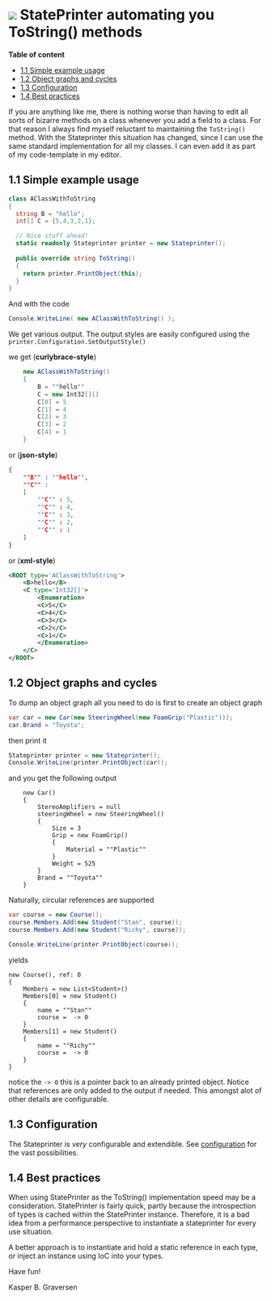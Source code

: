 #  ![](https://raw.github.com/kbilsted/StatePrinter/master/StatePrinter/gfx/stateprinter.png) StatePrinter automating you ToString() methods


**Table of content**
* [1.1 Simple example usage](#11-simple-example-usage)
* [1.2 Object graphs and cycles](#12-object-graphs-and-cycles)
* [1.3 Configuration](#13-configuration)
* [1.4 Best practices](#14-best-practices)


If you are anything like me, there is nothing worse than having to edit all sorts of bizarre methods on a class whenever you add a field to a class. For that reason I always find myself reluctant to maintaining the `ToString()` method. With the Stateprinter this situation has changed, since I can use the same standard implementation for all my classes. I can even add it as part of my code-template in my editor.


## 1.1 Simple example usage

```C#
class AClassWithToString
{
  string B = "hello";
  int[] C = {5,4,3,2,1};

  // Nice stuff ahead!
  static readonly Stateprinter printer = new Stateprinter();
  
  public override string ToString()
  {
    return printer.PrintObject(this);
  }
}
```

And with the code

```C#
Console.WriteLine( new AClassWithToString() );
```

We get various output. The output styles are easily configured using the `printer.Configuration.SetOutputStyle()`

we get (**curlybrace-style**)

```C#
	new AClassWithToString()
	{
	    B = ""hello""
	    C = new Int32[]()
	    C[0] = 5
	    C[1] = 4
	    C[2] = 3
	    C[3] = 2
	    C[4] = 1
	}
```

or (**json-style**)

```JSON
{
    ""B"" : ""hello"",
    ""C"" :
    [
        ""C"" : 5,
        ""C"" : 4,
        ""C"" : 3,
        ""C"" : 2,
        ""C"" : 1
    ]
}
```

or (**xml-style**)
 
```XML
<ROOT type='AClassWithToString'>
    <B>hello</B>
    <C type='Int32[]'>
        <Enumeration>
        <C>5</C>
        <C>4</C>
        <C>3</C>
        <C>2</C>
        <C>1</C>
        </Enumeration>
    </C>
</ROOT>
``` 
 


## 1.2 Object graphs and cycles

To dump an object graph all you need to do is first to create an object graph

```C#
var car = new Car(new SteeringWheel(new FoamGrip("Plastic")));
car.Brand = "Toyota";
```

then print it

```C#
Stateprinter printer = new Stateprinter();
Console.WriteLine(printer.PrintObject(car));
```

and you get the following output
	
```
	new Car()
	{
	    StereoAmplifiers = null
	    steeringWheel = new SteeringWheel()
	    {
	        Size = 3
	        Grip = new FoamGrip()
	        {
	            Material = ""Plastic""
	        }
	        Weight = 525
	    }
	    Brand = ""Toyota""
	}
``` 

Naturally, circular references are supported

```C#
var course = new Course();
course.Members.Add(new Student("Stan", course));
course.Members.Add(new Student("Richy", course));

Console.WriteLine(printer.PrintObject(course));
```

yields	 
	     
	new Course(), ref: 0
	{
	    Members = new List<Student>()
	    Members[0] = new Student()
	    {
	        name = ""Stan""
	        course =  -> 0
	    }
	    Members[1] = new Student()
	    {
	        name = ""Richy""
	        course =  -> 0
	    }
	}

notice the `-> 0` this is a pointer back to an already printed object. Notice that references are only added to the output if needed. This amongst alot of other details are configurable.


## 1.3 Configuration

The Stateprinter is *very* configurable and extendible. See [configuration](HowToConfigure.md) for the vast possibilities.


## 1.4 Best practices

When using StatePrinter as the ToString() implementation speed may be a consideration. StatePrinter is fairly quick, partly because the introspection of types is cached within the StatePrinter instance. Therefore, it is a bad idea from a performance perspective to instantiate a stateprinter for every use situation.

A better approach is to instantiate and hold a static reference in each type, or inject an instance using IoC into your types.


Have fun!

Kasper B. Graversen
